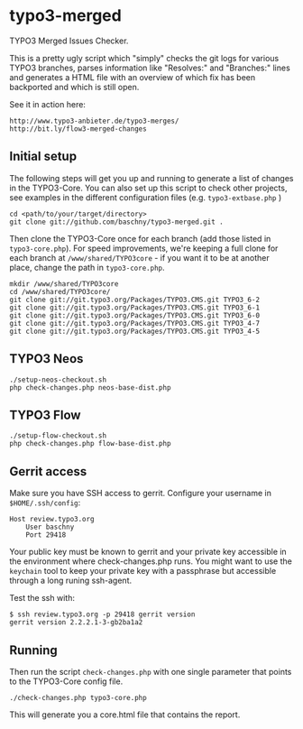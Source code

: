 typo3-merged
============

TYPO3 Merged Issues Checker.

This is a pretty ugly script which "simply" checks the git logs for various
TYPO3 branches, parses information like "Resolves:" and "Branches:" lines
and generates a HTML file with an overview of which fix has been backported
and which is still open.

See it in action here:

	http://www.typo3-anbieter.de/typo3-merges/
	http://bit.ly/flow3-merged-changes


Initial setup
-------------

The following steps will get you up and running to generate a list of changes
in the TYPO3-Core. You can also set up this script to check other projects, see
examples in the different configuration files (e.g. `typo3-extbase.php` )

	cd <path/to/your/target/directory>
	git clone git://github.com/baschny/typo3-merged.git .

Then  clone the TYPO3-Core once for each branch (add those listed in `typo3-core.php`).
For speed improvements, we're keeping a full clone for each branch at
`/www/shared/TYPO3core` - if you want it to be at another place, change the path in
`typo3-core.php`.

	mkdir /www/shared/TYPO3core
	cd /www/shared/TYPO3core/
	git clone git://git.typo3.org/Packages/TYPO3.CMS.git TYPO3_6-2
	git clone git://git.typo3.org/Packages/TYPO3.CMS.git TYPO3_6-1
	git clone git://git.typo3.org/Packages/TYPO3.CMS.git TYPO3_6-0
	git clone git://git.typo3.org/Packages/TYPO3.CMS.git TYPO3_4-7
	git clone git://git.typo3.org/Packages/TYPO3.CMS.git TYPO3_4-5

TYPO3 Neos
----------

    ./setup-neos-checkout.sh
    php check-changes.php neos-base-dist.php

TYPO3 Flow
----------

    ./setup-flow-checkout.sh
    php check-changes.php flow-base-dist.php

Gerrit access
-------------

Make sure you have SSH access to gerrit. Configure your username in `$HOME/.ssh/config`:

	Host review.typo3.org
		User baschny
		Port 29418

Your public key must be known to gerrit and your private key accessible in the 
environment where check-changes.php runs. You might want to use the `keychain` tool
to keep your private key with a passphrase but accessible through a long runing
ssh-agent.

Test the ssh with:

	$ ssh review.typo3.org -p 29418 gerrit version
	gerrit version 2.2.2.1-3-gb2ba1a2

Running
-------

Then run the script `check-changes.php` with one single parameter that points to the
TYPO3-Core config file.

	./check-changes.php typo3-core.php

This will generate you a core.html file that contains the report.
